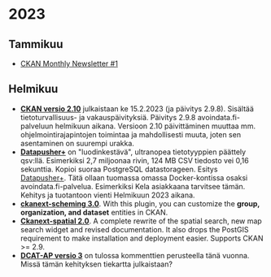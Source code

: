 # 2023
## Tammikuu
- [CKAN Monthly Newsletter #1](https://mailchi.mp/e4615091e208/next-on-ckan-monthly-livemaking-science-accessible-16823932?e=c9fbb24917)
## Helmikuu
- [**CKAN versio 2.10**](https://docs.ckan.org/en/latest/maintaining/upgrading/index.html#ckan-releases) julkaistaan ke 15.2.2023 (ja päivitys 2.9.8). Sisältää tietoturvallisuus- ja vakauspäivityksiä. Päivitys 2.9.8 avoindata.fi-palveluun helmikuun aikana. Versioon 2.10 päivittäminen muuttaa mm. ohjelmointirajapintojen toimintaa ja mahdollisesti muuta, joten sen asentaminen on suurempi urakka.
- [**Datapusher+**](https://github.com/dathere/datapusher-plus) on "luodinkestävä", ultranopea tietotyyppien päättely qsv:llä. Esimerkiksi 2,7 miljoonaa rivin, 124 MB CSV tiedosto vei 0,16 sekunttia. Kopioi suoraa PostgreSQL datastorageen. Esitys [Datapusher+](https://docs.google.com/presentation/d/e/2PACX-1vT0BfmrrtaEINRGg4UI_m7B02_X6HlFr4yN_DXmgX9goVtgu2DNmZjl-SowL9ZA2ibQhDjScRRJh95q/pub?start=false&loop=false&delayms=3000&slide=id.p). Tätä ollaan tuomassa omassa Docker-kontissa osaksi avoindata.fi-palvelua. Esimerkiksi Kela asiakkaana tarvitsee tämän. Kehitys ja tuotantoon vienti Helmikuun 2023 aikana.
- [**ckanext-scheming 3.0**](https://excess.org/scheming-formpages/). With this plugin, you can customize the **group, organization, and dataset** entities in CKAN.
- [**Ckanext-spatial 2.0**](https://ckan.us4.list-manage.com/track/click?u=91e21b1d5004f15a8fb3d3276&id=242391f1dc&e=c9fbb24917). A complete rewrite of the spatial search, new map search widget and revised documentation. It also drops the PostGIS requirement to make installation and deployment easier. Supports CKAN >= 2.9.
- [**DCAT-AP versio 3**]([[https://ckan.us4.list-manage.com/track/click?u=91e21b1d5004f15a8fb3d3276&id=242391f1dc&e=c9fbb24917](https://github.com/SEMICeu/DCAT-AP/issues)](https://github.com/SEMICeu/DCAT-AP/issues)) on tulossa kommenttien perusteella tänä vuonna. Missä tämän kehityksen tiekartta julkaistaan?
